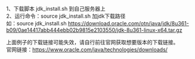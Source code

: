 1、下载脚本 jdk_install.sh 到自己服务器上  
2、运行命令：source jdk_install.sh 加jdk下载路径  
如：source jdk_install.sh https://download.oracle.com/otn/java/jdk/8u361-b09/0ae14417abb444ebb02b9815e2103550/jdk-8u361-linux-x64.tar.gz  

上面例子的下载链接可能失效，请自行前往官网获取想要版本的下载链接。  
官网链接：https://www.oracle.com/java/technologies/downloads/

